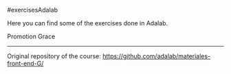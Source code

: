 #exercisesAdalab

Here you can find some of the exercises done in Adalab.

Promotion Grace

---

Original repository of the course: https://github.com/adalab/materiales-front-end-G/
